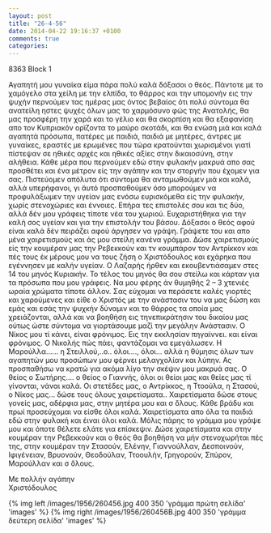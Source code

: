 ```yaml
---
layout: post
title: "26-4-56"
date: 2014-04-22 19:16:37 +0100
comments: true
categories:
---
```

8363 Block 1

Αγαπητή μου γυναίκα είμα πάρα πολύ καλά δόξασοι ο θεός. Πάντοτε με το χαμόγελο στα χείλη με την ελπίδα, το θάρρος και την υπομονήν εις την ψυχήν περνούμεν τας ημέρας μας όντος βεβαίος ότι πολύ σύντομα θα ανατείλη ηστες ψυχές όλων μας το χαρμόσυνο φώς της Ανατολής, θα μας προσφέρη την χαρά και το γέλιο και θα σκορπίση και θα εξαφανίση απο τον Κυπριακόν ορϊζοντα το μαύρο σκοτάδι, και θα ενώση μιά και καλά αγαπητά πρόσωπα, πατέρες με παιδιά, παιδιά με μητέρες, άντρες με γυναίκες, εραστές με ερωμένες που τώρα κρατούνται χωρισμένοι γιατί πίστεψαν σε ηθικές αρχές και ηθικές αξίες στην δικαιοσύνη, στην αλήθεια. Κάθε μέρα που περνούμεν εδώ στην φυλακήν μακρυά απο σας προσθέτει και ένα μέτρον είς την αγάπην και την στοργήν που έχομεν για σας. Πιστεύομεν απόλυτα ότι σύντομα θα ανταμωθούμεν μιά και καλά, αλλά υπερήφανοι, γι ̈αυτό προσπαθούμεν όσο μπορούμεν να προφυλάξωμεν την υγείαν μας ενόσω ευρισκόμεθα είς την φυλακήν, χωρίς στενοχώριες και έννοιες. Επήρα τες επιστολές σου και τις δύο, αλλά δέν μου γράφεις τίποτε νέα του χωριού. Ευχαριστήθηκα για την καλή σος υγείαν και για την επιστολήν του βάσου. Δόξασοι ο θεός αφού είναι καλά δέν πειράζει αφού άργησεν να γράψη. Γράψετε του και απο μένα χαιρετισμούς και άς μου στείλη κανένα γράμμα. Δώσε χαιρετισμούς είς την κουμέραν μας την Ρεβεκκούν και τν κουμπάρον τον Αντρίκκον και πές τους έκ μέρους μου να τους ζήση ο Χριστόδουλος και εχάρηκα που εγέννησεν με καλήν υγείαν. Ο Λαζαρής ήρθεν και εκουβεντιάσαμεν στες 14 του μηνός Κυριακήν. Το τέλος του μηνός θα σου στείλω και κάρταν για τα πρόσωπα που μου γράφεις. Να μου φέρης άν θυμηθής 2 – 3 χτενιές ωραία χρώματα τίποτε άλλον. Σας εύχομαι να περάσετε καλές γιορτές και χαρούμενες και είθε ο Χριστός με την ανάστασιν του να μας δώση και εμάς και εσάς την ψυχκήν δύναμιν και το θάρρος τα οποία μας χρειάζονται, αλλά και να βοηθήση εις τηνεπικράτησιν του δικαίου μας ούτως ώστε σύντομα να γιορτάσουμε μαζί την μεγάλην Ανάστασιν. Ο Νίκος μου τί κάνει, είναι φρόνιμος. Εις την εκκλησίαν πηγαίννει. και είναι φρόνιμος. Ο Νικολής πώς πάει, φαντάζομαι να εμεγάλωσεν. Η Μαρούλλα...... η Στειλλού,..ο.. όλοι...., όλοι... αλλά η θύμησις όλων των αγαπητών μου προσώπων μου φέρνει μελαγχολίαν και λύπην. Ας προσπαθήσω να κρατώ για ακόμα λίγο την σκέψιν μου μακρυά σας. Ο θείος ο Σωτήρης.... ο θείος ο Γιαννής, όλοι οι θείοι μας και θείες μας τί γίνονται, νάναι καλά. Οι στετέδες μας, ο Αντρίκκος, η Ττοούλα, η Στασού, ο Νίκος μας... δώσε τους όλους χαιρετίσματα.. Χαιρετίσματα δώσε στους γονείς μας, αδέρφια μας, στην μητέρα μου και σ ̈όλους. Κάθε βράδυ και πρωί προσεύχομαι να είσθε όλοι καλά. Χαιρετίσματα απο όλα τα παιδιά εδώ στην φυλακή και έιναι όλοι καλά. Μόλις πάρης το γράμμα μου γράψε μου και όποτε θέλετε ελάτε για επίσκεψιν. Δώσε χαιρετίσματα και στην κουμέραν την Ρεβεκκούν και ο θεός θα βοηθήση να μήν στενοχωρήται πές της, στην κουμέραν την Στασούν, Ελένην, Γιαννούλλαν, Δεσποινούν, Ιφιγένειαν, Βρυονούν, Θεοδούλαν, Ττοουλήν, Γρηγορούν, Σπύρον, Μαρούλλαν και σ ̈όλους.

Με πολλήν αγάπην<br/>
 Χριστόδουλος

{% img left /images/1956/260456.jpg 400 350 'γράμμα πρώτη σελίδα' 'images' %}
{% img right /images/1956/260456B.jpg 400 350 'γράμμα δεύτερη σελίδα' 'images' %}
